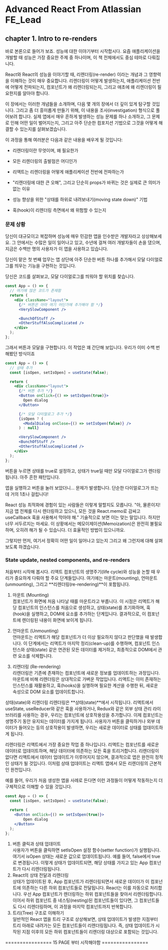 # Advanced React From Atlassian FE_Lead

## chapter 1. Intro to re-renders

바로 본론으로 들어가 보죠. 성능에 대한 이야기부터 시작합시다.
요즘 애플리케이션을 개발할 때 성능은 가장 중요한 주제 중 하나이며, 이 책 전체에서도 중심 테마로 다뤄집니다.

React와 React의 성능을 이야기할 때, 리렌더링(re-render) 이라는 개념과 그 영향력을 이해하는 것이 매우 중요합니다.
리렌더링이 어떻게 발생하는지, 애플리케이션 전반에 어떻게 전파되는지, 컴포넌트가 왜 리렌더링되는지, 그리고 애초에 왜 리렌더링이 필요한지를 알아야 합니다.

이 장에서는 이러한 개념들을 소개하며, 다음 몇 개의 장에서 더 깊이 있게 탐구할 것입니다.
그리고 좀 더 흥미롭게 만들기 위해, 이 내용을 조사(investigation) 형식으로 풀어보려 합니다.
실제 앱에서 매우 흔하게 발생하는 성능 문제를 하나 소개하고, 그 문제로 인해 어떤 일이 벌어지는지, 그리고 아주 단순한 컴포지션 기법으로 그것을 어떻게 해결할 수 있는지를 살펴보겠습니다.

이 과정을 통해 여러분은 다음과 같은 내용을 배우게 될 것입니다:

- 리렌더링이란 무엇이며, 왜 필요한가

- 모든 리렌더링의 출발점은 어디인가

- 리액트는 리렌더링을 어떻게 애플리케이션 전반에 전파하는가

- "리렌더링에 대한 큰 오해", 그리고 단순히 props가 바뀌는 것은 실제로 큰 의미가 없는 이유

- 성능 향상을 위한 "상태를 하위로 내려보내기(moving state down)" 기법

- 훅(hook)이 리렌더링 측면에서 왜 위험할 수 있는지

### 문제 상황
당신이 대규모이고 복잡하며 성능에 매우 민감한 앱을 인수받은 개발자라고 상상해보세요.
그 안에서는 수많은 일이 일어나고 있고, 수년에 걸쳐 여러 개발자들이 손을 댔으며, 지금은 수백만 명의 사용자가 이 앱을 사용하고 있습니다.

당신이 맡은 첫 번째 업무는 앱 상단에 아주 단순한 버튼 하나를 추가해서 모달 다이얼로그를 띄우는 기능을 구현하는 것입니다.

당신은 코드를 살펴보고, 모달 다이얼로그를 띄워야 할 위치를 찾습니다.

```jsx
const App = () => {
  // 여기에 많은 코드가 존재함
  return (
    <div className="layout">
      {/* 버튼은 아마 여기 어딘가에 추가해야 함 */}
      <VerySlowComponent />

      <BunchOfStuff />
      <OtherStuffAlsoComplicated />
    </div>
  );
};
```
그래서 버튼과 모달을 구현합니다. 이 작업은 꽤 간단해 보입니다. 우리가 이미 수백 번 해봤던 방식이죠

```jsx
const App = () => {
  // 상태 추가
  const [isOpen, setIsOpen] = useState(false);

  return (
    <div className="layout">
      {/* 버튼 추가 */}
      <Button onClick={() => setIsOpen(true)}>
        Open dialog
      </Button>

      {/* 모달 다이얼로그 추가 */}
      {isOpen ? (
        <ModalDialog onClose={() => setIsOpen(false)} />
      ) : null}

      <VerySlowComponent />
      <BunchOfStuff />
      <OtherStuffAlsoComplicated />
    </div>
  );
};
```
버튼을 누르면 상태를 true로 설정하고, 상태가 true일 때만 모달 다이얼로그가 렌더링됩니다. 아주 흔한 패턴입니다.

앱을 실행하고 버튼을 눌러 보았더니...
문제가 발생합니다.
단순한 다이얼로그가 뜨는 데 거의 1초나 걸립니다!

React 성능 최적화에 경험이 있는 사람들은 이렇게 말할지도 모릅니다.
"아, 물론이지! 지금 앱 전체를 다시 렌더링하고 있으니, 모든 것을 React.memo로 감싸고 useCallback 훅을 사용해서 막아야 해."
기술적으로 보면 이는 맞는 말입니다. 하지만 너무 서두르지는 마세요.
이 상황에서는 메모이제이션(Memoization)은 완전히 불필요하며, 오히려 해가 될 수 있습니다.
더 효율적인 방법이 있으니까요.

그렇지만 먼저, 여기서 정확히 어떤 일이 일어나고 있는지 그리고 왜 그런지에 대해 살펴보도록 하겠습니다.

### State update, nested components, and re-renders
처음부터 시작해 봅시다. 리액트 컴포넌트의 생명주기(life cycle)와 성능을 논할 때 우리가 중요하게 다뤄야 할 주요 단계들입니다. 여기에는 마운트(mounting), 언마운트(unmounting), 그리고 **리렌더링(re-rendering)**이 포함됩니다.

1. 마운트 (Mounting) <br>
   컴포넌트가 화면에 처음 나타날 때를 마운트라고 부릅니다.
   이 시점은 리액트가 해당 컴포넌트의 인스턴스를 처음으로 생성하고, 상태(state)를 초기화하며, 훅(hook)을 실행하고, DOM에 요소를 추가하는 단계입니다.
   결과적으로, 이 컴포넌트에 렌더링된 내용이 화면에 보이게 됩니다.

2. 언마운트 (Unmounting) <br>
   언마운트는 리액트가 해당 컴포넌트가 더 이상 필요하지 않다고 판단했을 때 발생합니다.
   이 단계에서는 리액트가 마지막 정리(clean-up)를 수행하며, 컴포넌트 인스턴스와 상태(state) 같은 연관된 모든 데이터를 제거하고, 최종적으로 DOM에서 관련 요소를 삭제합니다.

3. 리렌더링 (Re-rendering) <br>
   리렌더링은 기존에 존재하는 컴포넌트에 새로운 정보를 업데이트하는 과정입니다.
   마운트에 비해 리렌더링은 상대적으로 가벼운 작업입니다. 리액트는 이미 존재하는 인스턴스를 재활용하고, 훅(hooks)을 실행하며 필요한 계산을 수행한 뒤, 새로운 속성으로 DOM 요소를 업데이트합니다.

상태(state)와 리렌더링
리렌더링은 **상태(state)**에서 시작됩니다.
리액트에서 useState, useReducer와 같은 훅을 사용하거나, Redux와 같은 외부 상태 관리 라이브러리를 사용하는 경우, 우리는 컴포넌트에 상호작용성을 추가합니다.
이제 컴포넌트는 생명주기 동안 유지되는 데이터를 가지게 됩니다.
사용자가 버튼을 클릭하거나 외부 데이터가 들어오는 등의 상호작용이 발생하면, 우리는 새로운 데이터로 상태를 업데이트하게 됩니다.

리렌더링은 리액트에서 가장 중요한 작업 중 하나입니다.
리액트는 컴포넌트를 새로운 데이터로 업데이트하며, 해당 데이터에 의존하는 모든 훅을 트리거합니다.
리렌더링이 없다면 리액트에서 데이터 업데이트가 이루어지지 않으며, 결과적으로 앱은 완전히 정적인 상태가 될 것입니다. 이처럼 상태 업데이트는 리액트 앱에서 모든 리렌더링의 근본적인 원천입니다.

예를 들어, 우리가 처음 생성한 앱을 사례로 든다면 이런 과정들이 어떻게 작동하는지 더 구체적으로 이해할 수 있을 것입니다.

```jsx
const App = () => {
  const [isOpen, setIsOpen] = useState(false);
  
  return (
    <Button onClick={() => setIsOpen(true)}>
        Open dialog
    </Button>
  );
};
```
1. 버튼 클릭과 상태 업데이트 <br>
사용자가 버튼을 클릭하면 setIsOpen 설정 함수(setter function)가 실행됩니다.
여기서 isOpen 상태는 새로운 값으로 업데이트됩니다. 예를 들어, false에서 true로 변경됩니다.
이렇게 상태가 업데이트되면, 해당 상태를 가지고 있는 App 컴포넌트가 다시 리렌더링됩니다.
2. React의 상태 전달과 리렌더링 <br>
상태가 업데이트된 후, App 컴포넌트가 리렌더링되면서 새로운 데이터가 이 컴포넌트에 의존하는 다른 하위 컴포넌트들로 전달됩니다.
React는 이를 자동으로 처리합니다.
우선 App 컴포넌트가 렌더링하는 하위 컴포넌트들을 찾아서 리렌더링합니다.
이어서 하위 컴포넌트 중 네스팅(nesting)된 컴포넌트들이 있다면, 그 컴포넌트들도 다시 리렌더링하며, 이 과정을 마지막 컴포넌트까지 반복합니다.
3. 트리(Tree) 구조로 이해하기 <br>
일반적인 React 앱을 트리 구조로 상상해보면, 상태 업데이트가 발생한 지점부터 트리 아래로 내려가는 모든 컴포넌트들이 리렌더링됩니다.
즉, 상태 업데이트가 시작된 지점 이후의 모든 하위 컴포넌트들이 리렌더링 대상으로 포함되는 것입니다.

================ 15 PAGE 부터 시작해야함 ================